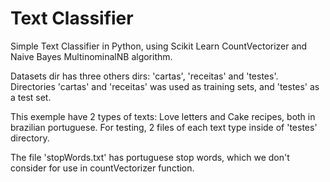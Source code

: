 # Text Classifier
Simple Text Classifier in Python, using Scikit Learn CountVectorizer and Naive Bayes MultinominalNB algorithm.

Datasets dir has three others dirs: 'cartas', 'receitas' and 'testes'.
Directories 'cartas' and 'receitas' was used as training sets, and 'testes' as a test set. 

This exemple have 2 types of texts: Love letters and Cake recipes, both in brazilian portuguese.
For testing, 2 files of each text type inside of 'testes' directory.

The file 'stopWords.txt' has portuguese stop words, which we don't consider for use in countVectorizer function.
